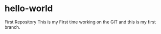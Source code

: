 # hello-world
First Repository
This is my First time working on the GIT and this is my first branch. 
